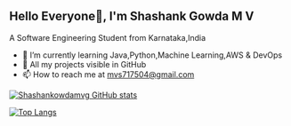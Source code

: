 ## Hello Everyone👋, I'm Shashank Gowda M V
A Software Engineering Student from Karnataka,India 

- 🌱 I’m currently learning Java,Python,Machine Learning,AWS & DevOps
- 📑 All my projects visible in GitHub
- 📫 How to reach me at mvs717504@gmail.com

[![Shashankowdamvg GitHub stats](https://github-readme-stats.vercel.app/api?username=Shashankgowdamvg)](https://github.com/Shashankgowdamvg/github-readme-stats)

[![Top Langs](https://github-readme-stats.vercel.app/api/top-langs/?username=Shashankgowdamvga&layout=pie)](https://github.com/Shashankgowdamvg/github-readme-stats)
